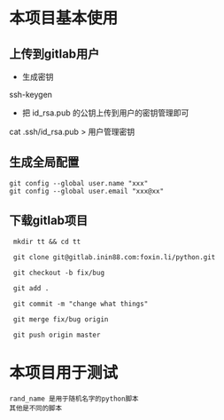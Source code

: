 # 本项目基本使用

## 上传到gitlab用户

* 生成密钥 

ssh-keygen

* 把 id_rsa.pub 的公钥上传到用户的密钥管理即可

cat .ssh/id_rsa.pub > 用户管理密钥

## 生成全局配置

```
git config --global user.name "xxx"
git config --global user.email "xxx@xx"
```

## 下载gitlab项目

```
 mkdir tt && cd tt

 git clone git@gitlab.inin88.com:foxin.li/python.git

 git checkout -b fix/bug

 git add .

 git commit -m "change what things"

 git merge fix/bug origin

 git push origin master
```


# 本项目用于测试

```
rand_name 是用于随机名字的python脚本
其他是不同的脚本
```

